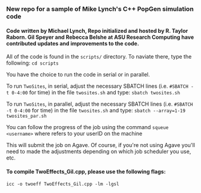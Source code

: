 ### New repo for a sample of Mike Lynch's C++ PopGen simulation code
#### Code written by Michael Lynch, Repo initialized and hosted by R. Taylor Raborn. Gil Speyer and Rebecca Belshe at ASU Research Computing have contributed updates and improvements to the code.

All of the code is found in the `scripts/` directory.
To naviate there, type the following:
`cd scripts`

You have the choice to run the code in serial or in parallel.

To run `TwoSites`, in serial, adjust the necessary SBATCH lines (i.e. `#SBATCH -t 0-4:00` for time) in the file `twosites.sh` and type:
`sbatch twosites.sh`

To run `TwoSites`, in parallel, adjust the necessary SBATCH lines (i.e. `#SBATCH -t 0-4:00` for time) in the file `twosites.sh` and type:
`sbatch --array=1-19 twosites_par.sh`

You can follow the progress of the job using the command
`squeue <username>` where <username> refers to your userID on the machine

This will submit the job on Agave.
Of course, if you're not using Agave you'll need to made the adjustments depending on which job scheduler you use, etc.

#### To compile TwoEffects_Gil.cpp, please use the following flags:
`icc -o twoeff TwoEffects_Gil.cpp -lm -lgsl`